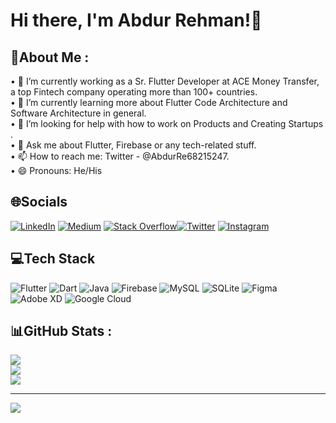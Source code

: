 # Hi there, I'm Abdur Rehman!👋
## 💫About Me :
• 🔭 I’m currently working as a Sr. Flutter Developer at ACE Money Transfer, a top Fintech company operating more than 100+ countries.<br/>
• 🌱 I’m currently learning more about Flutter Code Architecture and Software Architecture in general.<br/>
• 🤔 I’m looking for help with how to work on Products and Creating Startups .<br/>
• 💬 Ask me about Flutter, Firebase or any tech-related stuff.<br/>
• 📫 How to reach me: Twitter - @AbdurRe68215247. <br/>
• 😄 Pronouns: He/His<br/>

## 🌐Socials
[![LinkedIn](https://img.shields.io/badge/LinkedIn-%230077B5.svg?logo=linkedin&logoColor=white)](https://www.linkedin.com/in/abdur-rehman520/) [![Medium](https://img.shields.io/badge/Medium-12100E?logo=medium&logoColor=white)](https://medium.com/@abdurrehman-520) [![Stack Overflow](https://img.shields.io/badge/-Stackoverflow-FE7A16?logo=stack-overflow&logoColor=white)](https://stackoverflow.com/users/11513875/abdur-rehman)[![Twitter](https://img.shields.io/badge/Twitter-%231DA1F2.svg?logo=Twitter&logoColor=white)](https://twitter.com/AbdurRe68215247) [![Instagram](https://img.shields.io/badge/Instagram-%23E4405F.svg?logo=Instagram&logoColor=white)](https://www.instagram.com/abdurrehman5780/) 

## 💻Tech Stack
![Flutter](https://img.shields.io/badge/Flutter-%2302569B.svg?style=for-the-badge&logo=Flutter&logoColor=white) ![Dart](https://img.shields.io/badge/dart-%230175C2.svg?style=for-the-badge&logo=dart&logoColor=white) ![Java](https://img.shields.io/badge/java-%23ED8B00.svg?style=for-the-badge&logo=java&logoColor=white) ![Firebase](https://img.shields.io/badge/firebase-%23039BE5.svg?style=for-the-badge&logo=firebase) ![MySQL](https://img.shields.io/badge/mysql-%2300f.svg?style=for-the-badge&logo=mysql&logoColor=white) ![SQLite](https://img.shields.io/badge/sqlite-%2307405e.svg?style=for-the-badge&logo=sqlite&logoColor=white) 	![Figma](https://img.shields.io/badge/figma-%23F24E1E.svg?style=for-the-badge&logo=figma&logoColor=white) ![Adobe XD](https://img.shields.io/badge/Adobe%20XD-470137?style=for-the-badge&logo=Adobe%20XD&logoColor=#FF61F6) ![Google Cloud](https://img.shields.io/badge/Google%20Cloud-%234285F4.svg?style=for-the-badge&logo=google-cloud&logoColor=white)
## 📊GitHub Stats :
![](https://github-readme-stats.vercel.app/api?username=AbdurRehman-coder&theme=tokyonight&hide_border=false&include_all_commits=true&count_private=false)<br/>
![](https://github-readme-streak-stats.herokuapp.com/?user=AbdurRehman-coder&theme=tokyonight&hide_border=false)<br/>
![](https://github-readme-stats.vercel.app/api/top-langs/?username=AbdurRehman-coder&theme=tokyonight&hide_border=false&include_all_commits=true&count_private=false&layout=compact)

---
[![](https://visitcount.itsvg.in/api?id=AbdurRehman-coder&icon=0&color=1)](https://visitcount.itsvg.in)
